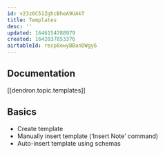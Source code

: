 ```yaml
---
id: v23z6C51ZghcBheA9UAkT
title: Templates
desc: ''
updated: 1646154788979
created: 1642037853376
airtableId: recp8owyBBanDWgy6
---
```

## Documentation

[[dendron.topic.templates]]

## Basics

- Create template
- Manually insert template (‘Insert Note’ command)
- Auto-insert template using schemas
